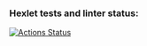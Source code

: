 ### Hexlet tests and linter status:
[![Actions Status](https://github.com/anton2009danilov/frontend-project-lvl3/workflows/hexlet-check/badge.svg)](https://github.com/anton2009danilov/frontend-project-lvl3/actions)
